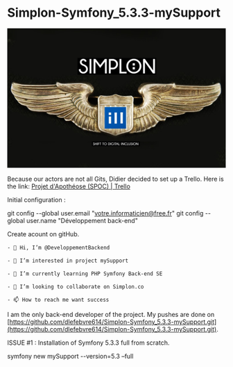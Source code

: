 # Simplon-Symfony_5.3.3-mySupport

![](image/README/1626104800921.png)

Because our actors are not all Gits, Didier decided to set up a Trello. Here is the link: [Projet d&#39;Apothéose (SPOC) | Trello](https://trello.com/b/56nBR4Av/projet-dapoth%C3%A9ose-spoc)

Initial configuration :

git config --global user.email "votre.informaticien@free.fr"
git config --global user.name "Développement back-end"

Create acount on gitHub.

```
- 👋 Hi, I’m @DeveloppementBackend
```

```
- 👀 I’m interested in project mySupport
```

```
- 🌱 I’m currently learning PHP Symfony Back-end SE
```

```
- 💞️ I’m looking to collaborate on Simplon.co
```

```
- 📫 How to reach me want success
```

I am the only back-end developer of the project. My pushes are done on [https://github.com/dlefebvre614/Simplon-Symfony_5.3.3-mySupport.git](https://github.com/dlefebvre614/Simplon-Symfony_5.3.3-mySupport.git).

ISSUE #1 : Installation of Symfony 5.3.3 full from scratch.

symfony new mySupport --version=5.3 –full
